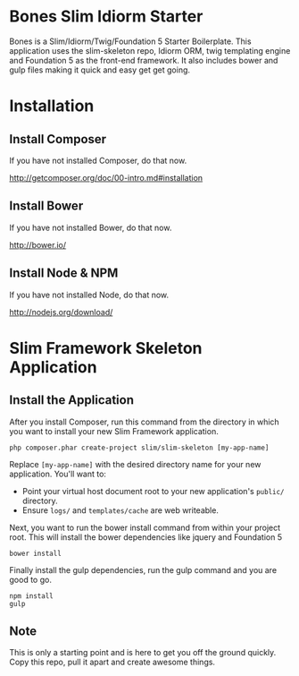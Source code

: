 Bones Slim Idiorm Starter
=========================

Bones is a Slim/Idiorm/Twig/Foundation 5 Starter Boilerplate. This application uses the slim-skeleton repo, Idiorm ORM, twig templating engine and Foundation 5 as the front-end framework.
It also includes bower and gulp files making it quick and easy get get going.

# Installation

## Install Composer

If you have not installed Composer, do that now.

<http://getcomposer.org/doc/00-intro.md#installation>

## Install Bower

If you have not installed Bower, do that now.

<http://bower.io/>

## Install Node & NPM

If you have not installed Node, do that now.

<http://nodejs.org/download/>

# Slim Framework Skeleton Application


## Install the Application

After you install Composer, run this command from the directory in which you want to install your new Slim Framework application.

    php composer.phar create-project slim/slim-skeleton [my-app-name]

Replace <code>[my-app-name]</code> with the desired directory name for your new application. You'll want to:
* Point your virtual host document root to your new application's `public/` directory.
* Ensure `logs/` and `templates/cache` are web writeable.

Next, you want to run the bower install command from within your project root. This will install the bower dependencies like jquery and Foundation 5

    bower install

Finally install the gulp dependencies, run the gulp command and you are good to go.

    npm install
    gulp

## Note

This is only a starting point and is here to get you off the ground quickly. Copy this repo, pull it apart and create awesome things.


